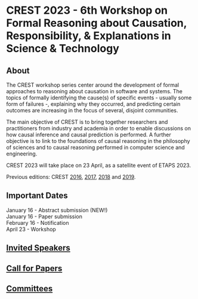 # CREST 2023 - 6th Workshop on Formal Reasoning about Causation, Responsibility, & Explanations in Science & Technology

## About
The CREST workshop series center around the development of formal approaches to reasoning about causation in software and systems. The topics of formally identifying the cause(s) of specific events - usually some form of failures -, explaining why they occurred, and predicting certain outcomes are increasing in the focus of several, disjoint communities.

The main objective of CREST is to bring together researchers and practitioners from industry and academia in order to enable discussions on how causal inference and causal prediction is performed. A further objective is to link to the foundations of causal reasoning in the philosophy of sciences and to causal reasoning performed in computer science and engineering.

CREST 2023 will take place on 23 April, as a satellite event of ETAPS 2023. 

Previous editions: CREST
<a href="https://crest2016.inria.fr">2016</a>,
<a href="https://kim28.wwwdns.kim.uni-konstanz.de/crest2017">2017</a>, 
<a href="https://www.react.uni-saarland.de/crest2018">2018</a> and
<a href="https://conf.researchr.org/track/etaps-2019/crest-2019-papers">2019</a>.


## Important Dates
January 16  - Abstract submission (NEW!) <br />
January 16 - Paper submission <br />
February 16 - Notification <br />
April 23 - Workshop <br />

## <a href="https://crest-etaps.github.io/speakers">Invited Speakers</a> 

## <a href="https://crest-etaps.github.io/cfp">Call for Papers</a> 

## <a href="https://crest-etaps.github.io/committees">Committees</a>


